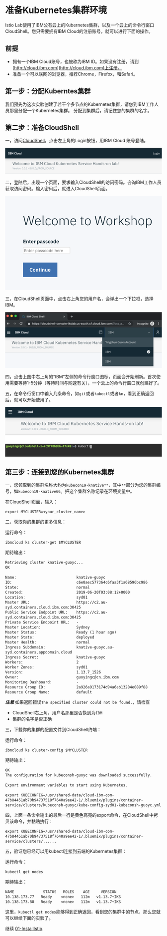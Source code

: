 # 准备Kubernetes集群环境

Istio Lab使用了IBM公有云上的Kubernetes集群，以及一个云上的命令行窗口CloudShell。您只需要拥有IBM Cloud的注册账号，就可以进行下面的操作。

## 前提

* 拥有一个IBM Cloud账号，也被称为IBM ID。如果没有注册，请到[http://cloud.ibm.com](http://cloud.ibm.com)上注册。
* 准备一个可以联网的浏览器，推荐Chrome，Firefox，和Safari。

## 第一步：分配Kuberntes集群

我们预先为这次实验创建了若干个多节点的Kubernetes集群，请您到IBM工作人员那里分配一个Kubernetes集群。 分配到集群后，请记住您的集群的名字。

## 第二步：准备CloudShell

一，访问[CloudShell](https://cloudshell-console-ikslab.us-south.cf.cloud.ibm.com/)，点击左上角的Login按钮，用IBM Cloud 账号登陆。

![](https://github.com/daisy-ycguo/knativelab/raw/master/images/cloudshell-overview.png)

二，登陆后，出现一个页面，要求输入CloudShell的访问密码。咨询IBM工作人员获取访问密码。输入密码后，就进入CloudShell页面。

![](https://github.com/daisy-ycguo/knativelab/raw/master/images/cloudshell-passw.png)

三，在CloudShell页面中，点击右上角您的用户名，会弹出一个下拉框，选择IBM。 

![](https://github.com/daisy-ycguo/knativelab/raw/master/images/cloudshell-account.png)

四，点击上图中右上角的“IBM”左侧的命令行窗口图标，页面会开始刷新。首次使用需要等待1-5分钟（等待时间与网速有关），一个云上的命令行窗口就创建好了。

五，在命令行窗口中输入几条命令，如`git`或者`kubectl`或者`kn`，看到正确返回后，就可以开始使用了。

![](https://github.com/daisy-ycguo/knativelab/raw/master/images/cloudshell-terminal.png)

## 第三步：连接到您的Kubernetes集群

一，您领取到的集群名称大约为`kubecon19-knative**`，其中`**`部分为您的集群编号，如`kubecon19-knative66`。把这个集群名称记录在环境变量中。

   在CloudShell页面，输入：
   ```text
   export MYCLUSTER=<your_cluster_name>
   ```

二，获取你的集群的更多信息：

运行命令：
```text
ibmcloud ks cluster-get $MYCLUSTER
```

期待输出：
```
Retrieving cluster knative-guoyc...
OK

Name:                           knative-guoyc
ID:                             c6e0aec577364c6faa3f1a68596bc986
State:                          normal
Created:                        2019-06-20T03:08:12+0000
Location:                       syd01
Master URL:                     https://c2.au-syd.containers.cloud.ibm.com:30425
Public Service Endpoint URL:    https://c2.au-syd.containers.cloud.ibm.com:30425
Private Service Endpoint URL:   -
Master Location:                Sydney
Master Status:                  Ready (1 hour ago)
Master State:                   deployed
Master Health:                  normal
Ingress Subdomain:              knative-guoyc.au-syd.containers.appdomain.cloud
Ingress Secret:                 knative-guoyc
Workers:                        2
Worker Zones:                   syd01
Version:                        1.13.7_1526
Owner:                          guoyingc@cn.ibm.com
Monitoring Dashboard:           -
Resource Group ID:              2a926a9173174d94a6eb13284e089f88
Resource Group Name:            default
```

***注意*** 如果返回错误`The specified cluster could not be found.`，请检查
- CloudShell右上角，用户名那里是否换到为`IBM`
- 集群的名字是否正确

三，下载你的集群的配置文件到CloudShell终端：

   运行命令：
   ```text
   ibmcloud ks cluster-config $MYCLUSTER
   ```
   期待输出：
   ```
   OK
   The configuration for kubeconsh-guoyc was downloaded successfully.
   
   Export environment variables to start using Kubernetes.
   
   export KUBECONFIG=/usr/shared-data/cloud-ibm-com-47b84451ab70b94737518f7640a9ee42-1/.bluemix/plugins/container-service/clusters/kubeconsh-guoyc/kube-config-syd01-kubeconsh-guoyc.yml
   ```

四，上面一条命令输出的最后一行是黄色高亮的export命令，在CloudShell中拷贝该命令，并黏贴执行：

   ```text
   export KUBECONFIG=/usr/shared-data/cloud-ibm-com-47b84451ab70b94737518f7640a9ee42-1/.bluemix/plugins/container-service/clusters/......
   ```

五，验证您已经可以用kubectl连接到云端的Kubernetes集群：

   运行命令：
   ```text
   kubectl get nodes
   ```
   期待输出：
   ```
   NAME             STATUS   ROLES    AGE     VERSION
   10.138.173.77   Ready    <none>   112m   v1.13.7+IKS
   10.138.173.88   Ready    <none>   112m   v1.13.7+IKS
   ```

这里，`kubectl get nodes`能够得到正确返回，看到您的集群中的节点，那么您就可以继续下面的实验了。

继续 [01-InstallIstio](../01-InstallIstio/README.md).

